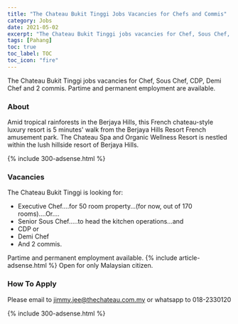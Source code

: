 ```yaml
---
title: "The Chateau Bukit Tinggi Jobs Vacancies for Chefs and Commis" 
category: Jobs 
date: 2021-05-02
excerpt: "The Chateau Bukit Tinggi jobs vacancies for Chef, Sous Chef, CDP, Demi Chef and 2 commis. Partime and permanent employment are available." 
tags: [Pahang] 
toc: true 
toc_label: TOC 
toc_icon: "fire"
--- 
```


The Chateau Bukit Tinggi jobs vacancies for Chef, Sous Chef, CDP, Demi Chef and 2 commis. Partime and permanent employment are available.

### About
Amid tropical rainforests in the Berjaya Hills, this French chateau-style luxury resort is 5 minutes' walk from the Berjaya Hills Resort French amusement park. The Chateau Spa and Organic Wellness Resort is nestled within the lush hillside resort of Berjaya Hills.

{% include 300-adsense.html %} 

### Vacancies
The Chateau Bukit Tinggi is looking for:
- Executive Chef....for 50 room property...(for now, out of 170 rooms)....Or....
- Senior Sous Chef.....to head the kitchen operations...and
- CDP or
- Demi Chef
- And 2 commis.

Partime and permanent employment available.
{% include article-adsense.html %}
Open for only Malaysian citizen.

### How To Apply 
Please email to jimmy.jee@thechateau.com.my or whatsapp to 018-2330120

{% include 300-adsense.html %} 